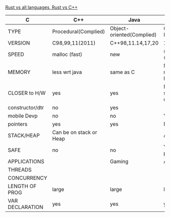 [Rust vs all languages, Rust vs C++](/Languages/Programming_Languages/Rust)

|C|C++|Java|Python|goLang|
|---|---|---|---|---|
|TYPE|Procedural(Complied)|Object-oriented(Complied)|OO(Compiled or Interpreted)|Interpretor(/usr/local/bin/python3.8)||
|VERSION|C98,99,11(2011)|C++98,11.14,17,20|1.0...8.0(present)|1.x,2.x,3.x||
|SPEED|malloc (fast)|new|slow wrt c++ (see java page)||40% faster wrt python in getting data from DB serialization/deserialization, ranking, aggregation of data|
|MEMORY|less wrt java|same as C|More(maintaining reference is heavy)|Heavy||
|CLOSER to H/W|yes|yes|NO(bcoz it has safety constructs)|||
|constructor/dtr|no|yes||||
|mobile Devp|no|no|Yes, Android|||
|pointers|yes|yes|NO|NO||
|STACK/HEAP|Can be on stack or Heap||Always on Heap|In python stack is not present||
|SAFE|no|no|Yes(see java page)|||
|APPLICATIONS||Gaming|Application,GUI|||
|THREADS||||Heavy lifting is required to|This is for go is designed. goRoutines(Threads), Channels(IPC)|
|CONCURRENCY||||create threads,processes|are very cheap only few KBs. Go runtime handles all complexity.|
|LENGTH OF PROG|large|large|large|very shorter relatively|large|
|VAR DECLARATION|yes|yes|yes|no|yes|
